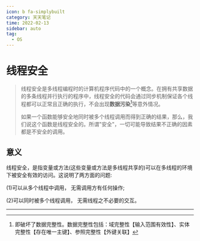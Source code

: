 ```yaml
---
icon: b fa-simplybuilt
category: 天天笔记
time: 2022-02-13
sidebar: auto
tag:
  - OS
---
```


# 线程安全

> 线程安全是多线程编程时的计算机程序代码中的一个概念。在拥有共享数据的多条线程并行执行的程序中，线程安全的代码会通过同步机制保证各个线程都可以正常且正确的执行，不会出现**数据污染**[^1]等意外情况。
>
> 如果一个函数能够安全地同时被多个线程调用而得到正确的结果，那么，我们说这个函数是线程安全的。所谓"安全"，一切可能导致结果不正确的因素都是不安全的调用。

## 意义

线程安全，是指变量或方法(这些变量或方法是多线程共享的)可以在多线程的环境下被安全有效的访问。这说明了两方面的问题:

(1)可以从多个线程中调用， 无需调用方有任何操作;

(2)可以同时被多个线程调用， 无需线程之不必要的交互。

---

[^1]: 即破坏了数据完整性。数据完整性包括：域完整性【输入范围有效性】、实体完整性【存在唯一主键】、参照完整性【外键关联】

